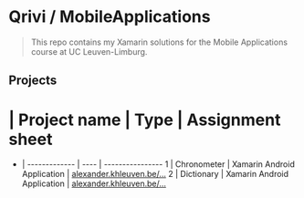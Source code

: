 # Qrivi / MobileApplications #

> This repo contains my Xamarin solutions for the Mobile Applications course at UC Leuven-Limburg.


## Projects

 # | Project name  | Type | Assignment sheet
 - | ------------- | ---- | ----------------
 1 | Chronometer   | Xamarin Android Application | [alexander.khleuven.be/...](http://alexander.khleuven.be/courses/mobile/labs/chronometer/assignment.html)
 2 | Dictionary    | Xamarin Android Application | [alexander.khleuven.be/...](http://alexander.khleuven.be/courses/mobile/labs/dictionary/assignment.html)